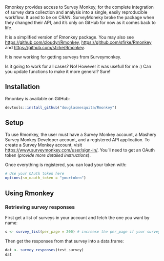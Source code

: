 <!-- README.md is generated from README.Rmd. Please edit that file -->

Rmonkey provides access to Survey Monkey, for the complete integration
of survey data collection and analysis into a single, easily
reproducible workflow. It used to be on CRAN. SurveyMoneky broke the
package when they changed their API, and it’s only on GitHub for now as
it comes back to life.

It is a simplified version of Rmonkey package. You may also see
<a href="https://github.com/cloudyr/Rmonkey" class="uri">https://github.com/cloudyr/Rmonkey</a>,
<a href="https://github.com/sfirke/Rmonkey" class="uri">https://github.com/sfirke/Rmonkey</a>
and
<a href="https://github.com/sfirke/Rmonkey" class="uri">https://github.com/sfirke/Rmonkey</a>.

It is now working for getting surveys from Surveymonkey.

Is it going to work for all cases? No! However it was usefull for me :)
Can you update functions to make it more general? Sure!

Installation
------------

Rmonkey is available on GitHub:

``` r
devtools::install_github("douglasmesquita/Rmonkey")
```

Setup
-----

To use Rmonkey, the user must have a Survey Monkey account, a Mashery
Survey Monkey Developer account, and a registered API application. To
create a Survey Monkey account, visit
<a href="https://www.surveymonkey.com/user/sign-in/" class="uri">https://www.surveymonkey.com/user/sign-in/</a>.
You’ll need to get an OAuth token (*provide more detailed
instructions*).

Once everything is registered, you can load your token with:

``` r
# Use your OAuth token here
options(sm_oauth_token = "yourtoken")
```

Using Rmonkey
-------------

### Retrieving survey responses

First get a list of surveys in your account and fetch the one you want
by name:

``` r
s <- survey_list(per_page = 200) # increase the per_page if your survey is really old and you give a lot of surveys
```

Then get the responses from that survey into a data.frame:

``` r
dat <- survey_responses(test_survey)
dat
```
